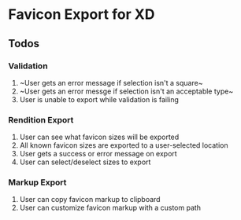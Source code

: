 # Favicon Export for XD

## Todos

### Validation

1. ~User gets an error message if selection isn't a square~
1. ~User gets an error messge if selection isn't an acceptable type~
1. User is unable to export while validation is failing

### Rendition Export

1. User can see what favicon sizes will be exported
1. All known favicon sizes are exported to a user-selected location
1. User gets a success or error message on export
1. User can select/deselect sizes to export

### Markup Export

1. User can copy favicon markup to clipboard
1. User can customize favicon markup with a custom path
